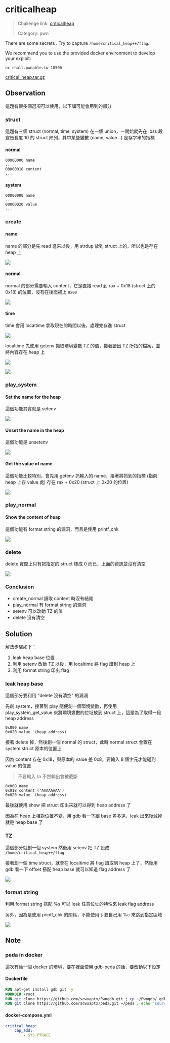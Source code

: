 # criticalheap

> Challenge link: [criticalheap](https://pwnable.tw/challenge/#8)
>
> Category: pwn

There are some secrets . Try to capture `/home/critical_heap++/flag`.

We recommend you to use the provided docker environment to develop your exploit:

`nc chall.pwnable.tw 10500`

[critical_heap.tar.gz](https://pwnable.tw/static/chall/critical_heap.tar.gz)

## Observation

這題有很多個選項可以使用，以下講可能會用到的部分

### struct

這題有三個 struct (normal, time, system) 在一個 union，一開始就先在 .bss 段宣告長度 10 的 struct 陣列，其中某些變數 (name, value...) 是存字串的指標

#### normal

```
00000000 name
...
00000018 content
...
```

#### system

```
00000000 name
...
00000020 value
...
```

### create

#### name

name 的部分是先 read 進來以後，用 strdup 放到 struct 上的，所以也是存在 heap 上

![](https://lh3.googleusercontent.com/HRioEtgDubcktNh_fYUY7wU3B97Fhl0N1s_WlziejzYyus1q4n7EOJBMOBYxLH0V0GCDLMOT0Pl9AmmwCNQrr1A6H8xP5g2yT8G3ydgiDkL4OEbt8V-RKgXAhObyCN4wH1400x7kEevBWC7-jb_MVFsXpOY6JNb9dZ9a8Hy7rvnBGx-Y81hJ3Xit91ZcBn6vycAdHBqoS8oXfvRLdyfMdsr7zDaua8HLcBeXV-rUZZxTRLtaAGmQmLN5bME5crfzlYW8qqtdULA-OY9XY_A7eQ09ERImmK2UAw5_guRQNw5NBjakI9QAPkRAiw4SeG0UULshVV9RJ_QFSPd9543hbXYU34Ce58SzhLzAGl-cyG7HRWO4_idvRYGNd-Sp_kV2WM7Q8DkxTusVHPKoEIlUFOn_HR9uN4DYwJSLj3n9CZc_Ih-eKD7g_CXMUVORWrgz6MW5fIVkc76Yhojc0i3reMe4CYu16BEnd7yHsSMsU6LL63s_Tnfrh7gncvVxJ_U8OBMAot5BwAhpaH6ep4HaY9CsrPbO2K9wqNUwhMPWMZkbER1cHYtpTel_J-lu4vTIXNls2CdtvxvWhu6X1l6zOau5ChFA8EP_X278Gw=w1276-h268-no)

#### normal

normal 的部分需要輸入 content，它是直接 read 到 rax + 0x18 (struct 上的 0x18) 的位置，沒有在後面補上 `0x00`

![](https://lh3.googleusercontent.com/o2Wd0w27_WmLaBxm1b7C3f3Ljc8KXm3jgITPIzC85-_egjLALASqWzOTh1MoVSUP3FW7x_kQqWKRV9biNzIg7T_w5a2iexeNO1_Rwt401QVz4VXXsYlWuPb31E7hjRD5XuXzfn8tZT4518TtzD76DpnfgaqgZfi660kVxxjGfaQ0rd5UASBrnIYRtovxf1Sc76dhwSx6GJuxCAkFOkuysmSj8zTXYY3dxPQKRCfgty0lUVbrAxvWUtx7wFp3gJUkWZ1hZ6cyu1Xw9PCajFJDclhuDvPQxmkMXopfe59W_9FnkRqK8yRjfCLyIjN1S0u0M_PHW0tiUv05qJ6IcRrZZsgdm7RbcCdUOlR9Oh2V2Sm2vHu_dLW71z9YRsdU85NuLJ2enXpnbO0yAonhOdw0C7XDVVBVGwdMpiHswh33h45T6W6F-pGiJPd0YXhwvm_RNGzP2qIzalSJgt4Xx0a_ik2dEiqVsl9w3s26wfJZNL1zFUuQiTbj_cM3AuLYQMVLGqTJUQFwibw_JAmJwZb1AiQe7Gl3g-NqwoGEqZAGaJxeVcc8KJM5l_p2IU3j7IGuvhiPfiYPcgzhCPIzMXt45crDOAfudA0YGkeKzg=w1056-h356-no)

#### time

time 會用 localtime 拿取現在的時間以後，處理完存進 struct

![](https://lh3.googleusercontent.com/SAHGnzTC95qnCrmZ-Yft6oQL5Pqd3miPspjdSvJrUFFkroKJxPe5KgqcbJz7nvo4JErhf8vSbUWDUwAHE4u2By6x5jOCiRMqFtLneAD5LJjs2GMxrS5oEyK3EnIClQwx44vij4AsC1qF4YhNVN1UxvDAgiW6CeRz7ZoHD5zlMsYtbURDiQQKF9l6zZ13mOjj3AWitXljCQAI4fBtAIRKjAxCvYxqgWAfjHXBJaMrnSHcq4HHpV789w27GIFNzgXic__--yo6ZN6Zr_xoivtfiMGv7IKQrf-2yBm1q11U8kpkAp7Js6ffchq5G9QvbrKORDY_VhqkCQFiOv8GIELiocCuyRYzvkD7lkmz6Uh7o0FOAlEFMFgcEh2AqpgzImTLeuKX1aK3TsirPf-xuczKyn3-zUkik1Ag5Uaf7kOg93aFlE0SpFFR9eIkiFfjgihSa6DRi9JekqhFjVvOcRKz-FRyr7ANd8nA8rhtw_zEqYkREQJsSmCC7en6fKj1jGJmlamVURslTkVN4K2QA4dBhdLODGLBGWODul819OAaTk1t8thWpGAhZiJew9Gz78NNwH92iDT4nUBYzJCXVmU5Ii11OasbbpqRLKzW_w=w1002-h136-no)

localtime 先使用 getenv 抓取環境變數 TZ 的值，接著讀出 TZ 所指的檔案，並將內容存在 heap 上

![](https://lh3.googleusercontent.com/S-nRWfygmHDW2tbPlXqgsxMg5Meu7dCKK8JufB6iuuAGSrNfFBMpit1CeHasz8FpvBzkZx1ZU0T9dpS25ZXojRhIi5a6AV64Noi-OBAllXM_tIWQKsy1PBhFXHqkViBxx0YUpi1Y2hsiy9G9WygQ5veCY10PUik-tXV2HxFruyDtMPvt_-7zjqbkeYWtA_OUvWcjfMTw7dGpkqdVVBr2uA7GHZMMAYg1-_iJhydOdJwRoq8lGkCgPtKr3a4n07YWq_8pDTCnrqaf_dLGWeh_yGqqMiycjtIIitGST0IQKiXKwsUaN5sh-Rg4mb3Htg-Xa6sbvf_bbA7yDWJQUQa6lOjjdvhy5q9TACYAyogovCNsKeBUd2w2OAIBSjJLOQH9qzHVrRoAAgvl4S2dLslZrdYNGPLGMVY1JufdWrO5A6U0WaNHNEhLuSYjdtAJyVWqrYikZIL-v6iWSN7ipC3GteNZDrqoOV-AzRonWR5e6lfEucvFmeNh0pjtvJhRb_VGeZEYq4e-AWOy5PnehUE9DNc0f-EFmSrA2QbicFSyD2CkIDfSWXd-xssBASTmQIY7_5znfDWBp7Lxf72jyMqS-yp8a6I5IpfrfDUdNw=w1710-h456-no)

![](https://lh3.googleusercontent.com/Gj8sVF3MzU6zNKtLC5T6Ue6nC2QdS8mc2MSzHOEUbzOMzVfZ3JClHbqp4fM1Gcb-f9-qD1-zf95K8LwVIj29fYUEbNcIeCQ1i2MjBjMPE6aBwao2pz5MmCB0gaOoF7m9uu4uB65JESAatFIMedlzLTynGsR2s6sixmStuTDwkniCaHKaJd_TF-NJTBSr3GLFRipTDbzmRh0-bZrB2Iuh3QxjC0fv-jq3Mn7Ni3iWHS3F3gNkFcfBNrNJgYHxpTQEOlkeGqI3YSxNk2GMtFVFrekkZp9n8t16_XCr0ms5JRU8AOS2EkMBIX9DfoXB8F-qUbQ7u-xbzuZIvqc0ojSGUrBfVdPYrxFm68CUMuKuJk9AgZnhU-nEJDUGfYP-4cmEl7jDj1C8VBX3lyEpRCzrt9x8IuluKtfv_B4Aef15F27pimpEV2SeM6CQo5uSXF17OY0p_HG6zkgzRFE0GXWDHkEwrRVs1PgiABNI13HpbUgogCbpHOwzJQ3CEcp8yXAAbotKuYbwD752S0FVHA3IyyrQlFZgvzvurGNPW790AK9zvZFVw2Lzdrvzt7Ue4hkxKcDDdK139Jz9fCIws7Kl-3IoBdeAKMBNj39R_Q=w1628-h542-no)

### play_system

#### Set the name for the heap

這個功能其實就是 setenv

![](https://lh3.googleusercontent.com/VUPdLvI-vjhEM5rawdI7-ViPa4z6IEwoBIulyyUv7hnNqwoNWpMcaxUYF07synIZObheb0tnUweo8aXPISRmSikbEe0YHz7zA-uzWdpJbmYVbPXL61Ex63TAYaISlgf_s9wSpwyeRNYVu91aifVho22tjONzzBQqirtPy708HS-itTZdkJjclcxPNqekgvrR_MiqNzaQfPV1_5XmVRbtc6oMqKEs5ByjIVQwLvTYfs5idV61A92TjjLZwURxqCmZ-N48Uh94wOWzzvxajtSJHX2I-p5GjVb_lSYWXGPpFhHCVvlQfsqOx0XicO5yzJH2Kn-Q8vddZIbYNDLDAuWuO7-e5Vom8zSTdo7WWHMlyYswGkvWr4AZ57ltY6dF8Xa2vmqqKsmm2CF2Ey-yEywmt8BgEN3017SVFlX9dg_02xUVGQqOrRkbolIHs-cxUVqhPo8XmsvT2IUsj9UNoK07HQFs8Uvv74wdATHonLtbz4gpIdewwygipAiS8uw2eccjUm22KMBbsJkCmFjCwpo0i0IasbLeq6n2wed8v1YTSIJc-A1rBA60fKnkhbBqMwEK9_PPuLSn5qExpX0wkdDomPjIjiII8jlKo2AAaA=w962-h262-no)

#### Unset the name in the heap

這個功能是 unsetenv

![](https://lh3.googleusercontent.com/iJiuBcOLwCoTHspxZnATe7k4dNRcuECr7NhGETeDmgak82PofrIkHVkg5gF5gJ0I_BUaVWglwn6A0yXJ0bqh0_zdavLgplsZRXrRDZ0sVFV4L69Ghgvm-YYQocJdzI1N8amMMQCKh_hYN_8QTqFQcldw02COdw5_s3y-UqQ4IMbEalBCOyy6XqTDlTlPiCNLwAuvH1htZ7jXZd6lJ7ai1gEg_JyI8CaS8HV0EZ7Vp8HNjXstcenSIOF9N0mjZ8oI6JxKyeV_pv3DI2KUK5JkzZOUcUopNWJNl_-uybpKVKXiVPYilcQ0-lz3eDmXu-inV9JR1tM8ZtzzCh-EjOM604k_rUfTxOnrMzN60Bu3ypRWEoYhJcalsURcaBwiI6SoRFhSbAhfxNZ2PVWHQcPvGad1BvG-p8Y5xtz441JUZarS6IdsDPHsCtE1yClXZdYUC0J3WaPG9gC1H8e2l-cM7xGXZCFatyUTycCLSsImrc1lRNk9t4GrLb9a-PTodszvCc5qERhYceQvPGQhdQWUUupo7b6Y9FjK6Mo3LNh9Cc5lmKR58QT2JIUXpSpIrnmN8j4O6prMkwJPSxOx3NJwx3DOvLFGMBnMWIsxUQ=w1028-h188-no)

#### Get the value of name

這個功能比較特別，會先用 getenv 抓輸入的 name，接著將抓到的指標 (指向 heap 上存 value 處) 存在 rax + 0x20 (struct 上 0x20 的位置)

![](https://lh3.googleusercontent.com/KUYOQYgh4ia7j83GdAI9f3wPbR8dU2U_hyUIpqUlVqTDhbKtVRmxqInCORFFUbaLenS7rVruzWs9zG6ZeUh99ybm_jkSTxThh_sX_wG6ZWyLOn4SQUD0lIRmuQsLfwJdVr7GRyHjJfE2ONbuKD6c7MDBTegtHffmr6LqhWvmZBoRvEuYTCxQNPpJejCaX9G4zjStWmY3ch20M9HdL2V30Hho-n1UhURIlLfC024iqzfQHl1hSz_PBdsW17qJUivOlYyp7p2yZ0YHR0UfgUaLlLb51P08od8_YBNulrUwP7-v_AddRslRmsOPMkLVCgrJXwwb2_T35AcjxxdaR-F3sH1pk-n07oUT5vbCubjDaMxeCnM-NDF11t3nG4dHsTsaOGKmozoL3BIws7Rgl50tN4OSHrLkVr-mqCHTf_Yh35BgHWs6_NZ2LzKABq0gaWLkL7cpJCozw8NyTNqeO_a7CnzjYbAv6rqzsDx8cYSRqVeFY4PLncmPEwu2crmKBbk6dRnjq874AOCdpUIiM3c5E16JS5Tdhucnr4HDp7irYTOIyQX2oN16mb-xgvhDmnGXBnyDGcRn41AX_gHSNzX9qD1apUCPQ9iPOdnDGw=w1166-h406-no)

### play_normal

#### Show the content of heap

這個功能有 format string 的漏洞，而且是使用 printf_chk

![](https://lh3.googleusercontent.com/uIYwP7wKT-MN6iy601b5uR_TKxJVEQjne8OjbF_Z8Fwpcd2EIHpf1_3hGCI4cLIx--OBxAsoLK3jh8gxpMcVZh0pmHfZyZGgfX1lootUx3W39bXIwEWJrDvLHoBSKudon7QxQkjclFtkpWXBS5B_nhAE3BMmRZuaBJG2kieWB-ePU7sIk44NUrXvKaQ3VQIwYT0fA76xXEbzie2RhEWMJdRZg5OXlRIZw0ZphLMMsbdlMpPEwNFx6wgxe4hSf9SV_iXbIAkd0QQliA6rZrpNtoEjMBIq2y2LiBAGOrJlmw3MzXgi7d_TbxBALV9Uqaxr163Aheo8eyTUF02kQ48TvCXZHSuslBtVzXAGn4BHTYRAa-XXT2bexSdn8T7SgME9UFELJLimU3Q2OpHoXhSuPjeEXmwnuvQajTBC9u0Qh-x_dNV5cZS3u59DcYhQAKFvaww0Pe9KHzzlbGXDbmPuh8slyg8J7aabAh6yn_2G6iT2lNfIYLruQsdDOGnTt5Hc_wS1bYWHUDX7m48tD_lx5Vi4CRZEDqK72FLYsyMeyeTJLlZicX9eNqboc4jl6tvTr_cpZbsSvhgg6pEJfUQj0Vf9woaVgsn4Ero4kA=w1318-h494-no)

### delete

delete 實際上只有把指定的 struct 標成 0 而已，上面的資訊並沒有清空

![](https://lh3.googleusercontent.com/WjHYiGRcaEku15F4WnbC-8V2mVZBsTWl6o-WHJDteTh5gZjjtoKIZtfTkei_GXMfthhcPoICihB7IT84R8z98PZMzlaZ0fPhe_7HQFmddIOHKSZUt6W1S4TRBV22n8crP82RS1NpycWu3B0O3tVc8g7jz8sAusQUgN_faPtkdRIlTUuWs0hi4lOfFP37s91pM2q_0BmD5WPLkzgCrox6wubwZAZJ873B5xbMQZpn1i8N5A9cvuK3cmZC9AKx6YVxjMzx03B0_rivHOCMfu_sz0BraVx2hhfgKlzKnrywlrLEdZ9B7lh7VsonTeDGEM0MVagnyHx5eeY6G_4YtRbhARY63zo8N7d_xmMEATbQ_gy8PH63CdvCyhEcpg16OOUMAavZzlq6mi2cti9ydEwAN-qm3fRV5_tB-I0XiPu66aArDRtU5zeiqjmPkYU9iOgP9vgaPcEnqJhI4aGuhvWauDHWPyoy6Tgwlr-TCbTy8z-2rlOQpC7TmWs6PWOATSGwjDsVliWBnTCvb36GCHdCWRa-tBkngtsdS92NnHM4rkNGR2UPk0dcmkIrlsbozPyhZCqZbNuwLL7zAjzod9a7hmR2sRSkigthQFFziw=w1090-h448-no)

### Conclusion

- create_normal 讀取 content 時沒有結尾
- play_normal 有 format string 的漏洞
- setenv 可以改動 TZ 的值
- delete 沒有清空

## Solution

解法步驟如下：

1. leak heap base 位置
2. 利用 setenv 改動 TZ 以後，用 localtime 將 flag 讀到 heap 上
3. 利用 format string 印出 flag

### leak heap base

這個部分要利用 "delete 沒有清空" 的漏洞

先創 system，接著到 play 隨便創一個環境變數，再使用 play_system_get_value 來將環境變數的位址放到 struct 上，這是為了取得一段 heap address

```
0x000 name
0x020 value  (heap address)
```

接著 delete 掉，然後創一個 normal 的 struct，此時 normal struct 會蓋在 system struct 原本的位置上

因為 content 存在 0x18，與原本的 value 差 0x8，要輸入 8 個字元才能碰到 value 的位置

>不要輸入 \n 不然輸出會被截斷

```
0x000 name
0x018 content ('AAAAAAAA')
0x020 value  (heap address)
```

最後就使用 show 把 struct 印出來就可以得到 heap address 了

因為在 heap 上相對位置不變，用 gdb 看一下跟 base 差多遠，leak 出來後減掉就是 heap base 了

### TZ

這個部分就創一個 system 然後用 setenv 把 TZ 設成 `/home/critical_heap++/flag`

接著創一個 time struct，就會在 localtime 將 flag 讀取到 heap 上了，然後用 gdb 看一下 offset 搭配 heap base 就可以知道 flag address 了

![](https://lh3.googleusercontent.com/Kyn4pR56pdq8SDxyx-nCH3SUIQ3X5nPs2w7J3A83lBs79-FGJMFZAroE_qzvLddXrWOoUGA7q-UgVlZI2cCkY5DKAI9A2U4Z8ZyKWLta2Z8c9Lu7C6PpsuM85LciaiA8FAiEHiexjJ5IWVadfH1ro5TjEuoFigzkNL1eFFsMteUkGaXP0keIlqnkbMmlMOdUg8Vdu2tzaDltKoG55MudTTZinVzGE1WjLPq4NwZ8bKCsCNWGGuAz07CQqB0GVT-AJxQ_h2Ny5dzmfPia_c93eDDIJrszgkyaxXzyn_Vp-ydacc0jc4ku4-tpmc5gdLbJNwxxMScSudTCAwmG6JUz_StQRAdRRPJkrTo1dIerzfOCXvOh7k2QqAWvfEeYsIzbEzCFraYCDtaFgNHjQdQdWjAQDXrsb65a6Bc8ZDatDeRYkECL7brbOuFxvy4DjjC8PbiFkP05W5M9vkiwChR25NXX1dXaR5fG9HRxhnUIsSqZPBUTAAZ-r_IYq_NSVGraJvZALsWXruKL5a6LXNdvnFnT8X1FuIcBbS2wwLZVrnWJZ3QyyOreF5aMxGz5O6ZMlu7GcajaRrBlHALdWJv6M3BelUqhBRZRlD240w=w1990-h750-no)

### format string

利用 format string 搭配 %s 可以 leak 任意位址的特性來 leak flag address

另外，因為是使用 printf_chk 的關係，不能使用 `$` 要自己用 %c 來跳到指定區域

![](https://lh3.googleusercontent.com/OgYVPHk-ayIh0_tNudYfMMNJHLux-M_oW3gicAzh2YOpFhJugoYx6oAix7OqDqoGo5Q3s-ZJeoiVs7BzRNCa-ZgrDzGAvpjc5moz-ecE-6aFBM9aCooCcMmTPyZJHzmM2RGA9IP9N30n55TryLkhT895zQEP1v2DO8e-5LJJpg9K5LqJVtVHCvZ3UpivGOL2x_SnnqDbDEXsjlhUBxeFPjNHVm336THU28k4As_m4Wn6rttwlPUxA9vCywCVimZv5AP1841Ki_p9uAu5sBkWeNLYusBkJypTnvHbQLK-Z6vL64c5_HvXgR1sIYffo-BB2RqKLP51oDw4EvSiMVOslbhSC7LXEFZTZyaxGkaFwkSACYRn6A91EBR0Wy409eDyqiJ16X5hDivntwkKYY0k7qS46YrKgtUZGDczA9ihpM-rg6ps9NT4irKhULFjn3G14XNkWNlL9w3ErYLqyaqCDb7ARWJ6uAdukSGBRcym70YUA0eeMp9_5t8z8nl9XDOYCKDZn_2_OUmlGyfvvvJzINq1-3T8qlaPCzzVd_mZikSUF-XorwN7EW5g98pBmU4aXtCQQwl5IXLgSa1vvt-XPeGfkXs_DcfHsIQifQ=w1488-h932-no)

## Note

### peda in docker

這次有給一個 docker 的環境，要在裡面使用 gdb-peda 的話，要改動以下設定

#### Dockerfile

```dockerfile
RUN apt-get install gdb git -y
WORKDIR /root
RUN git clone https://github.com/scwuaptx/Pwngdb.git ; cp ~/Pwngdb/.gdbinit ~/
RUN git clone https://github.com/scwuaptx/peda.git ~/peda ; echo "source ~/peda/peda.py" >> ~/.gdbinit ; cp ~/peda/.inputrc ~/
```

#### docker-compose.yml

```yaml
critical_heap:
    cap_add:
        - SYS_PTRACE
```

